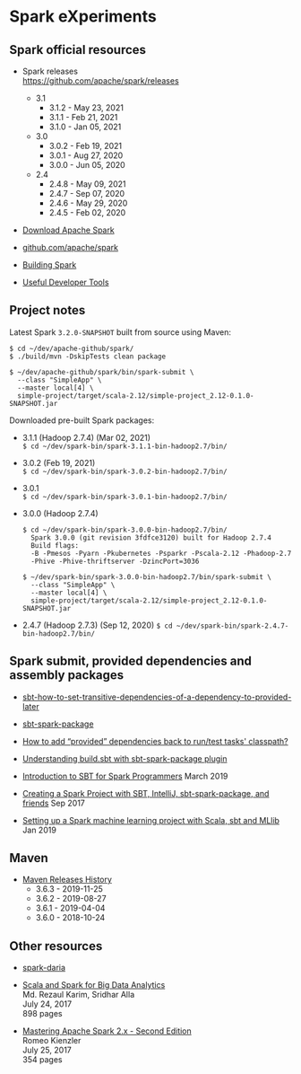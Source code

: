 Spark eXperiments
=================

Spark official resources
------------------------

- Spark releases  
  https://github.com/apache/spark/releases
    - 3.1
        - 3.1.2 - May 23, 2021
        - 3.1.1 - Feb 21, 2021
        - 3.1.0 - Jan 05, 2021
    - 3.0
        - 3.0.2 - Feb 19, 2021
        - 3.0.1 - Aug 27, 2020
        - 3.0.0 - Jun 05, 2020
    - 2.4
        - 2.4.8 - May 09, 2021
        - 2.4.7 - Sep 07, 2020
        - 2.4.6 - May 29, 2020
        - 2.4.5 - Feb 02, 2020

- [Download Apache Spark](
  https://spark.apache.org/downloads.html
  )

- [github.com/apache/spark](
  https://github.com/apache/spark
  )

- [Building Spark](
  https://spark.apache.org/docs/latest/building-spark.html
  )

- [Useful Developer Tools](
  https://spark.apache.org/developer-tools.html
  )

Project notes
-------------

Latest Spark `3.2.0-SNAPSHOT` built from source using Maven:

```
$ cd ~/dev/apache-github/spark/
$ ./build/mvn -DskipTests clean package

$ ~/dev/apache-github/spark/bin/spark-submit \
  --class "SimpleApp" \
  --master local[4] \
  simple-project/target/scala-2.12/simple-project_2.12-0.1.0-SNAPSHOT.jar
```

Downloaded pre-built Spark packages:

- 3.1.1 (Hadoop 2.7.4) (Mar 02, 2021)  
  `$ cd ~/dev/spark-bin/spark-3.1.1-bin-hadoop2.7/bin/`

- 3.0.2 (Feb 19, 2021)  
  `$ cd ~/dev/spark-bin/spark-3.0.2-bin-hadoop2.7/bin/`

- 3.0.1  
  `$ cd ~/dev/spark-bin/spark-3.0.1-bin-hadoop2.7/bin/`

- 3.0.0 (Hadoop 2.7.4)
  ```
  $ cd ~/dev/spark-bin/spark-3.0.0-bin-hadoop2.7/bin/  
    Spark 3.0.0 (git revision 3fdfce3120) built for Hadoop 2.7.4  
    Build flags:  
    -B -Pmesos -Pyarn -Pkubernetes -Psparkr -Pscala-2.12 -Phadoop-2.7  
    -Phive -Phive-thriftserver -DzincPort=3036
  
  $ ~/dev/spark-bin/spark-3.0.0-bin-hadoop2.7/bin/spark-submit \
    --class "SimpleApp" \
    --master local[4] \
    simple-project/target/scala-2.12/simple-project_2.12-0.1.0-SNAPSHOT.jar
  ```

- 2.4.7 (Hadoop 2.7.3) (Sep 12, 2020)
  `$ cd ~/dev/spark-bin/spark-2.4.7-bin-hadoop2.7/bin/`

Spark submit, provided dependencies and assembly packages
---------------------------------------------------------

- [sbt-how-to-set-transitive-dependencies-of-a-dependency-to-provided-later](
  https://stackoverflow.com/questions/34015452/sbt-how-to-set-transitive-dependencies-of-a-dependency-to-provided-later
  )

- [sbt-spark-package](
  https://github.com/databricks/sbt-spark-package
  )

- [How to add “provided” dependencies back to run/test tasks' classpath?](
  https://stackoverflow.com/questions/18838944/how-to-add-provided-dependencies-back-to-run-test-tasks-classpath
  )

- [Understanding build.sbt with sbt-spark-package plugin](
  https://stackoverflow.com/questions/54796866/understanding-build-sbt-with-sbt-spark-package-plugin
  )

- [Introduction to SBT for Spark Programmers](
  https://mungingdata.com/apache-spark/introduction-to-sbt/
  ) March 2019

- [Creating a Spark Project with SBT, IntelliJ, sbt-spark-package, and friends](
  https://medium.com/@mrpowers/creating-a-spark-project-with-sbt-intellij-sbt-spark-package-and-friends-cc9108751c28
  ) Sep 2017

- [Setting up a Spark machine learning project with Scala, sbt and MLlib](
  https://medium.com/@pedrodc/setting-up-a-spark-machine-learning-project-with-scala-sbt-and-mllib-831c329907ea
  ) Jan 2019

Maven
-----

- [Maven Releases History](
  https://maven.apache.org/docs/history.html
  )
    - 3.6.3 - 2019-11-25
    - 3.6.2 - 2019-08-27
    - 3.6.1 - 2019-04-04
    - 3.6.0 - 2018-10-24

Other resources
---------------

- [spark-daria](https://github.com/MrPowers/spark-daria)

- [Scala and Spark for Big Data Analytics](
  https://www.packtpub.com/big-data-and-business-intelligence/scala-and-spark-big-data-analytics
  )  
  Md. Rezaul Karim, Sridhar Alla  
  July 24, 2017  
  898 pages

- [Mastering Apache Spark 2.x - Second Edition](
  https://www.packtpub.com/big-data-and-business-intelligence/mastering-apache-spark-2x-second-edition
  )  
  Romeo Kienzler  
  July 25, 2017  
  354 pages
